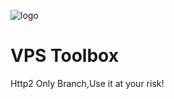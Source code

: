![logo](https://raw.githubusercontent.com/johnrosen1/trojan-gfw-script/master/logo.png)
# VPS Toolbox
Http2 Only Branch,Use it at your risk!




